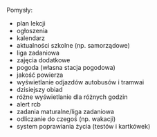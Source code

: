 Pomysły:
- plan lekcji
- ogłoszenia
- kalendarz
- aktualności szkolne (np. samorządowe)
- liga zadaniowa
- zajęcia dodatkowe
- pogoda (własna stacja pogodowa)
- jakość powierza
- wyświetlanie odjazdów autobusów i tramwai
- dzisiejszy obiad
- różne wyświetlanie dla różnych godzin
- alert rcb
- zadania maturalne/liga zadaniowa
- odliczanie do czegoś (np. wakacji)
- system poprawiania życia (testów i kartkówek)